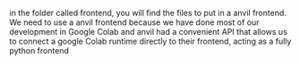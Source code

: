 in the folder called frontend, you will find the files to put in a anvil frontend. We need to use a anvil frontend because we have done most of our development in Google Colab and anvil had a convenient API that allows us to connect a google Colab runtime directly to their frontend, acting as a fully python frontend
